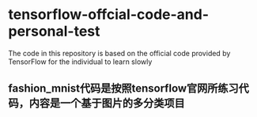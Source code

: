 # tensorflow-offcial-code-and-personal-test
The code in this repository is based on the official code provided by TensorFlow for the individual to learn slowly
## fashion_mnist代码是按照tensorflow官网所练习代码，内容是一个基于图片的多分类项目
